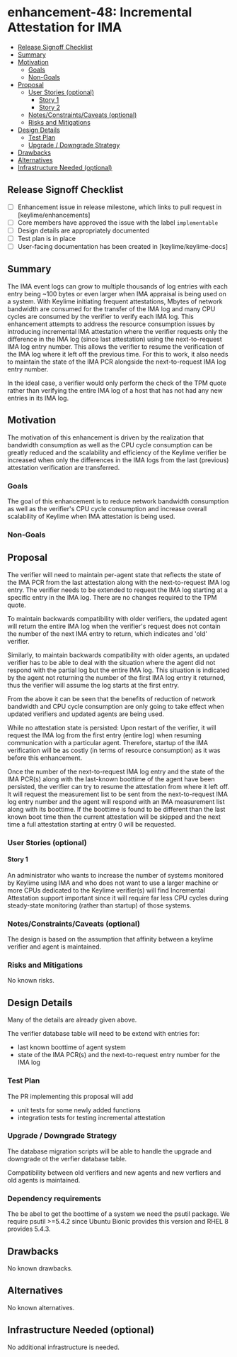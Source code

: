 <!--
**Note:** When your enhancement is complete, all of these comment blocks should be removed.

To get started with this template:

- [ ] **Create an issue in keylime/enhancements**
  When filing an enhancement tracking issue, please ensure to complete all
  fields in that template.  One of the fields asks for a link to the enhancement.  You
  can leave that blank until this enhancement is made a pull request, and then
  go back to the enhancement and add the link.
- [ ] **Make a copy of this template.**
 name it `NNNN-short-descriptive-title`, where `NNNN` is the issue number (with no
  leading-zero padding) assigned to your enhancement above.
- [ ] **Fill out this file as best you can.**
  At minimum, you should fill in the "Summary", and "Motivation" sections.
  These should be easy if you've preflighted the idea of the enhancement with the
  appropriate SIG(s).
- [ ] **Merge early and iterate.**
  Avoid getting hung up on specific details and instead aim to get the goals of
  the enhancement clarified and merged quickly.  The best way to do this is to just
  start with the high-level sections and fill out details incrementally in
  subsequent PRs.
-->
# enhancement-48: Incremental Attestation for IMA

<!--
This is the title of your enhancement.  Keep it short, simple, and descriptive.  A good
title can help communicate what the enhancement is and should be considered as part of
any review.
-->



<!--
A table of contents is helpful for quickly jumping to sections of a enhancement and for
highlighting any additional information provided beyond the standard enhancement
template.
-->

<!-- toc -->
- [Release Signoff Checklist](#release-signoff-checklist)
- [Summary](#summary)
- [Motivation](#motivation)
  - [Goals](#goals)
  - [Non-Goals](#non-goals)
- [Proposal](#proposal)
  - [User Stories (optional)](#user-stories-optional)
    - [Story 1](#story-1)
    - [Story 2](#story-2)
  - [Notes/Constraints/Caveats (optional)](#notesconstraintscaveats-optional)
  - [Risks and Mitigations](#risks-and-mitigations)
- [Design Details](#design-details)
  - [Test Plan](#test-plan)
  - [Upgrade / Downgrade Strategy](#upgrade--downgrade-strategy)
- [Drawbacks](#drawbacks)
- [Alternatives](#alternatives)
- [Infrastructure Needed (optional)](#infrastructure-needed-optional)
<!-- /toc -->

## Release Signoff Checklist

<!--
**ACTION REQUIRED:** In order to merge code into a release, there must be an
issue in [keylime/enhancements] referencing this enhancement and targeting a release**.

For enhancements that make changes to code or processes/procedures in core
Keylime i.e., [keylime/keylime], we require the following Release
Signoff checklist to be completed.

Check these off as they are completed for the Release Team to track. These
checklist items _must_ be updated for the enhancement to be released.
-->

- [ ] Enhancement issue in release milestone, which links to pull request in [keylime/enhancements]
- [ ] Core members have approved the issue with the label `implementable`
- [ ] Design details are appropriately documented
- [ ] Test plan is in place
- [ ] User-facing documentation has been created in [keylime/keylime-docs]

<!--
**Note:** This checklist is iterative and should be reviewed and updated every time this enhancement is being considered for a milestone.
-->

## Summary

<!--
This section is incredibly important for producing high quality user-focused
documentation such as release notes or a development roadmap.  It should be
possible to collect this information before implementation begins in order to
avoid requiring implementers to split their attention between writing release
notes and implementing the feature itself. Reviewers
should help to ensure that the tone and content of the `Summary` section is
useful for a wide audience.

A good summary is probably at least a paragraph in length.
-->

The IMA event logs can grow to multiple thousands of log entries with each
entry being ~100 bytes or even larger when IMA appraisal is being used on
a system. With Keylime initiating frequent attestations, Mbytes of network bandwidth
are consumed for the transfer of the IMA log and many CPU cycles are consumed
by the verifier to verify each IMA log. This enhancement attempts to address
the resource consumption issues by introducing incremental IMA attestation
where the verifier requests only the difference in the IMA log (since last
attestation) using the next-to-request IMA log entry number. This allows the
verifier to resume the verification of the IMA log where it left off the
previous time. For this to work, it also needs to maintain the state of the
IMA PCR alongside the next-to-request IMA log entry number.

In the ideal case, a verifier would only perform the check of the TPM quote
rather than verifying the entire IMA log of a host that has not had any
new entries in its IMA log.

## Motivation

<!--
This section is for explicitly listing the motivation, goals and non-goals of
this enhancement.  Describe why the change is important and the benefits to users.
-->

The motivation of this enhancement is driven by the realization that bandwidth
consumption as well as the CPU cycle consumption can be greatly reduced and
the scalability and efficiency of the Keylime verifier be increased when only
the differences in the IMA logs from the last (previous) attestation verification are
transferred.

### Goals

<!--
List the specific goals of the enhancement.  What is it trying to achieve?  How will we
know that this has succeeded?
-->

The goal of this enhancement is to reduce network bandwidth consumption as well as
the verifier's CPU cycle consumption and increase overall scalability of
Keylime when IMA attestation is being used.

### Non-Goals

<!--
What is out of scope for this enhancement?  Listing non-goals helps to focus discussion
and make progress.
-->

## Proposal

<!--
This is where we get down to the specifics of what the proposal actually is.
This should have enough detail that reviewers can understand exactly what
you're proposing, but should not include things like API designs or
implementation.  The "Design Details" section below is for the real
nitty-gritty.
-->

The verifier will need to maintain per-agent state that reflects the state
of the IMA PCR from the last attestation along with the next-to-request
IMA log entry. The verifier needs to be extended to request the
IMA log starting at a specific entry in the IMA log. There are no changes
required to the TPM quote.

<!-- This proposal assumes that affinity of an agent with a verifier is
maintained throughout the attestation. This allows a specific verifier
to maintain the state of an agent in memory (IMA PCR and next-to-request
IMA log entry). The Keylime verifier protocol seems to support this
assumption since a verifier initiates the protocol for attestation by
talking to an agent. -->

To maintain backwards compatibility with older verifiers, the updated
agent will return the entire IMA log when the verifier's request does
not contain the number of the next IMA entry to return, which indicates
and 'old' verifier.

Similarly, to maintain backwards compatibility with older agents, an updated
verifier has to be able to deal with the situation where the agent did
not respond with the partial log but the entire IMA log. This situation
is indicated by the agent not returning the number of the first IMA log
entry it returned, thus the verifier will assume the log starts at
the first entry.

From the above it can be seen that the benefits of reduction of network
bandwidth and CPU cycle consumption are only going to take effect when
updated verifiers and updated agents are being used.

While no attestation state is persisted: Upon restart of the verifier,
it will request the IMA log from the first entry (entire log) when resuming
communication with a particular agent. Therefore, startup of the IMA
verification will be as costly (in terms of resource consumption) as it was
before this enhancement.

Once the number of the next-to-request IMA log entry and the state of the
IMA PCR(s) along with the last-known boottime of the agent have been persisted,
the verifier can try to resume the attestation from where it left off.
It will request the measurement list to be sent from the next-to-request IMA
log entry number and the agent will respond with an IMA measurement list
along with its boottime. If the boottime is found to be different than the last
known boot time then the current attestation will be skipped and the next time
a full attestation starting at entry 0 will be requested.

### User Stories (optional)


<!--
Detail the things that people will be able to do if this enhancement is implemented.
Include as much detail as possible so that people can understand the "how" of
the system.  The goal here is to make this feel real for users without getting
bogged down.
-->

#### Story 1

An administrator who wants to increase the number of systems monitored by
Keylime using IMA and who does not want to use a larger machine or more CPUs dedicated
to the Keylime verifier(s) will find Incremental Attestation support important
since it will require far less CPU cycles during steady-state monitoring (rather
than startup) of those systems.

### Notes/Constraints/Caveats (optional)

The design is based on the assumption that affinity between a keylime verifier
and agent is maintained.

<!--
What are the caveats to the proposal?
What are some important details that didn't come across above.
Go in to as much detail as necessary here.
This might be a good place to talk about core concepts and how they relate.
-->

### Risks and Mitigations

<!--
What are the risks of this proposal and how do we mitigate.  Think broadly.
For example, consider both security and how this will impact the larger
enhancement ecosystem.

How will security be reviewed and by whom?
-->

No known risks.

## Design Details

<!--
This section should contain enough information that the specifics of your
change are understandable.  This may include API specs (though not always
required) or even code snippets.  If there's any ambiguity about HOW your
proposal will be implemented, this is the place to discuss them.
-->

Many of the details are already given above.

The verifier database table will need to be extend with entries for:
- last known boottime of agent system
- state of the IMA PCR(s) and the next-to-request entry number for the IMA log

### Test Plan

<!--
**Note:** *Not required until targeted at a release.*

Consider the following in developing a test plan for this enhancement:
- Will there be e2e and integration tests, in addition to unit tests?
- How will it be tested in isolation vs with other components?

No need to outline all of the test cases, just the general strategy.  Anything
that would count as tricky in the implementation and anything particularly
challenging to test should be called out.

All code is expected to have adequate tests (eventually with coverage
expectations).
-->

The PR implementing this proposal will add
- unit tests for some newly added functions
- integration tests for testing incremental attestation

### Upgrade / Downgrade Strategy

<!--
If applicable, how will the component be upgraded and downgraded? Make sure
this is in the test plan.

Consider the following in developing an upgrade/downgrade strategy for this enhancement
-->

The database migration scripts will be able to handle the upgrade and downgrade
ot the verfier database table.

Compatibility between old verifiers and new agents and new verfiers and old agents is
maintained.

### Dependency requirements

<!--
If your new change requires new dependencies, please outline and demonstrate that your selected dependency 
is well maintained and packaged in Keylime's supported Operating Systems (currently Debian Stable
and as of time writing Fedora 32/33). 

During code implementation you will also be expected to add the package to CI , the keylime ansible role and 
keylimes main installer (`keylime/installers.sh`).

If the package is not available in the supported Operated systems, the PR will not be merged into master. 

Adding the package in `requirements.txt` is not sufficient for master which is where we tag releases from. 

You may however be able to work within an experimental branch until a package is made available. If this is
the case, please outline it in this enhancement.

-->

The be abel to get the boottime of a system we need the psutil package.
We require psutil >=5.4.2 since Ubuntu Bionic provides this version and RHEL 8 provides 5.4.3.

## Drawbacks

<!--
Why should this enhancement _not_ be implemented?
-->

No known drawbacks.

## Alternatives

<!--
What other approaches did you consider and why did you rule them out?  These do
not need to be as detailed as the proposal, but should include enough
information to express the idea and why it was not acceptable.
-->

No known alternatives.

## Infrastructure Needed (optional)

<!--
Use this section if you need things infrastructure related specific to your enhancement.  Examples include a
new subproject, repos requested, github webhook, changes to CI (travis).
-->

No additional infrastructure is needed.

